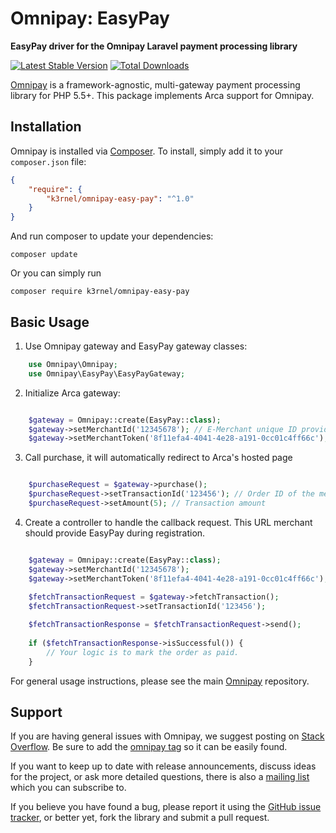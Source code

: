 # Omnipay: EasyPay

**EasyPay driver for the Omnipay Laravel payment processing library**

[![Latest Stable Version](https://poser.pugx.org/k3rnel/omnipay-easy-pay/version.png)](https://packagist.org/packages/k3rnel/omnipay-easy-pay)
[![Total Downloads](https://poser.pugx.org/k3rnel/omnipay-easy-pay/d/total.png)](https://packagist.org/packages/k3rnel/omnipay-easy-pay)

[Omnipay](https://github.com/thephpleague/omnipay) is a framework-agnostic, multi-gateway payment
processing library for PHP 5.5+. This package implements Arca support for Omnipay.

## Installation

Omnipay is installed via [Composer](http://getcomposer.org/). To install, simply add it
to your `composer.json` file:

```json
{
    "require": {
        "k3rnel/omnipay-easy-pay": "^1.0"
    }
}
```

And run composer to update your dependencies:

    composer update

Or you can simply run

    composer require k3rnel/omnipay-easy-pay

## Basic Usage

1. Use Omnipay gateway and EasyPay gateway classes:

```php
    use Omnipay\Omnipay;
    use Omnipay\EasyPay\EasyPayGateway;
```

2. Initialize Arca gateway:

```php

    $gateway = Omnipay::create(EasyPay::class);
    $gateway->setMerchantId('12345678'); // E-Merchant unique ID provided by EasyPay after being integrated
    $gateway->setMerchantToken('8f11efa4-4041-4e28-a191-0cc01c4ff66c'); // Merchant token (key) provided by EasyPay after being integrated

```

3. Call purchase, it will automatically redirect to Arca's hosted page

```php

    $purchaseRequest = $gateway->purchase();
    $purchaseRequest->setTransactionId('123456'); // Order ID of the merchant system.
    $purchaseRequest->setAmount(5); // Transaction amount

```

4. Create a controller to handle the callback request. This URL merchant should provide EasyPay during registration.

```php

    $gateway = Omnipay::create(EasyPay::class);
    $gateway->setMerchantId('12345678');
    $gateway->setMerchantToken('8f11efa4-4041-4e28-a191-0cc01c4ff66c');
    
    $fetchTransactionRequest = $gateway->fetchTransaction();
    $fetchTransactionRequest->setTransactionId('123456');

    $fetchTransactionResponse = $fetchTransactionRequest->send();
    
    if ($fetchTransactionResponse->isSuccessful()) {
        // Your logic is to mark the order as paid.
    }

```

For general usage instructions, please see the main [Omnipay](https://github.com/thephpleague/omnipay)
repository.

## Support

If you are having general issues with Omnipay, we suggest posting on
[Stack Overflow](http://stackoverflow.com/). Be sure to add the
[omnipay tag](http://stackoverflow.com/questions/tagged/omnipay) so it can be easily found.

If you want to keep up to date with release announcements, discuss ideas for the project,
or ask more detailed questions, there is also a [mailing list](https://groups.google.com/forum/#!forum/omnipay) which
you can subscribe to.

If you believe you have found a bug, please report it using the [GitHub issue tracker](https://github.com/k3rnel/omnipay-arca/issues),
or better yet, fork the library and submit a pull request.
